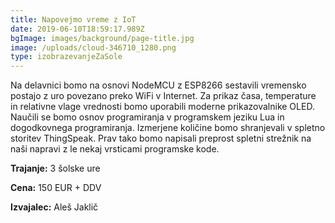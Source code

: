 ```yaml
---
title: Napovejmo vreme z IoT
date: 2019-06-10T18:59:17.989Z
bgImage: images/background/page-title.jpg
image: /uploads/cloud-346710_1280.png
type: izobrazevanjeZaSole
---
```

Na delavnici bomo na osnovi  NodeMCU z ESP8266 sestavili vremensko postajo z uro povezano preko WiFi v Internet. Za prikaz časa, temperature in relativne vlage vrednosti bomo uporabili moderne prikazovalnike OLED. Naučili se bomo osnov programiranja v programskem jeziku Lua in dogodkovnega programiranja. Izmerjene količine bomo shranjevali v spletno storitev ThingSpeak. Prav tako bomo napisali preprost spletni strežnik na naši napravi z le nekaj vrsticami programske kode.

**Trajanje:** 3 šolske ure

**Cena:** 150 EUR + DDV

**Izvajalec:** Aleš Jaklič

